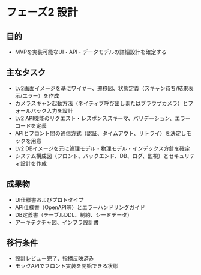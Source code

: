 ﻿# フェーズ2 設計

## 目的
- MVPを実装可能なUI・API・データモデルの詳細設計を確定する

## 主なタスク
- Lv2画面イメージを基にワイヤー、遷移図、状態定義（スキャン待ち/結果表示/エラー）を作成
- カメラスキャン起動方法（ネイティブ呼び出しまたはブラウザカメラ）とフォールバック入力を設計
- Lv2 API機能のリクエスト・レスポンススキーマ、バリデーション、エラーコードを定義
- APIとフロント間の通信方式（認証、タイムアウト、リトライ）を決定しモックを用意
- Lv2 DBイメージを元に論理モデル・物理モデル・インデックス方針を確定
- システム構成図（フロント、バックエンド、DB、ログ、監視）とセキュリティ設計を作成

## 成果物
- UI仕様書およびプロトタイプ
- API仕様書（OpenAPI等）とエラーハンドリングガイド
- DB定義書（テーブルDDL、制約、シードデータ）
- アーキテクチャ図、インフラ設計書

## 移行条件
- 設計レビュー完了、指摘反映済み
- モックAPIでフロント実装を開始できる状態
